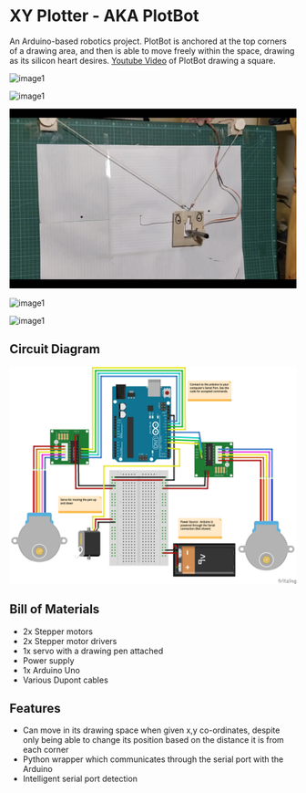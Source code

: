 # XY Plotter - AKA PlotBot
An Arduino-based robotics project. PlotBot is anchored at the top corners of a drawing area, and then is able to move freely within the space, drawing as its silicon heart desires. 
[Youtube Video](https://youtu.be/Ub-ViXvHKfk) of PlotBot drawing a square.


![image1](readme_files/PB1.png)

![image1](readme_files/PB2.png)

![image1](readme_files/PB3.png)

![image1](readme_files/PB4.png)

![image1](readme_files/PB5.png)

## Circuit Diagram

![Circuit Diagam](readme_files/circuit_diagram.png)

## Bill of Materials
* 2x Stepper motors 
* 2x Stepper motor drivers
* 1x servo with a drawing pen attached
* Power supply
* 1x Arduino Uno
* Various Dupont cables


## Features
* Can move in its drawing space when given x,y co-ordinates, despite only being able to change its position based on the distance it is from each corner
* Python wrapper which communicates through the serial port with the Arduino
* Intelligent serial port detection
